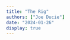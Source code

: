 ```yaml
---
title: "The Rig"
authors: ["Joe Ducie"]
date: "2024-01-26"
display: true
---
```


<!-- Your comments or review here -->
